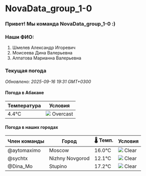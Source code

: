 # NovaData_group_1-0
### Привет! Мы команда NovaData_group_1-0 :)

### Наши ФИО:
1. Шмелев Александр Игоревич
2. Моисеева Дина Валерьевна
3. Алпатова Марианна Валерьевна

### Текущая погода
<!-- WEATHER:START -->
_Обновлено: 2025-09-16 19:31 GMT+0300_

#### Погода в Абакане

| Температура | Условия |
|-------------|----------|
| 4.4°C     | ![](https://cdn.weatherapi.com/weather/64x64/night/122.png) Overcast |

#### Погода в наших городах

| Член команды  | Город               | 🌡️ Темп.  | Условия          |
|---------------|---------------------|-----------|--------------------|
| @aytomaximo    | Moscow              |   16.0°C | ![](https://cdn.weatherapi.com/weather/64x64/night/113.png) Clear        |
| @sychtx        | Nizhny Novgorod     |   12.1°C | ![](https://cdn.weatherapi.com/weather/64x64/night/113.png) Clear        |
| @Dina_Mo       | Stupino             |   17.2°C | ![](https://cdn.weatherapi.com/weather/64x64/night/113.png) Clear        |

<!-- WEATHER:END -->
